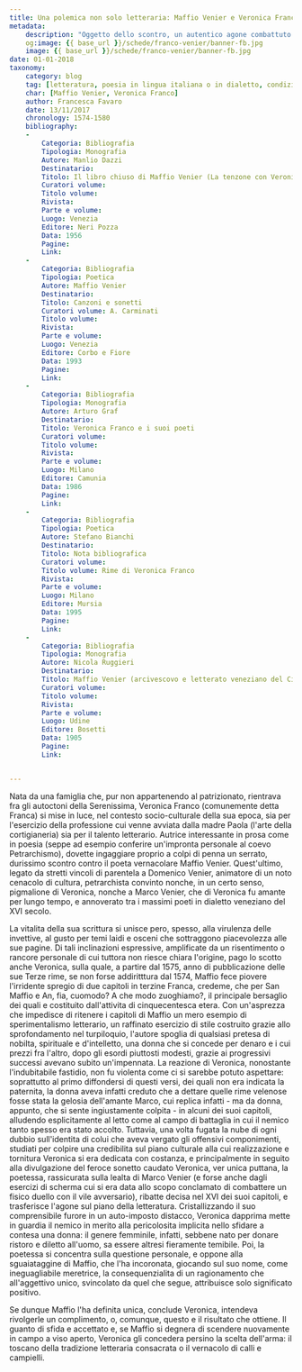 ```yaml
---
title: Una polemica non solo letteraria: Maffio Venier e Veronica Franco
metadata:
	description: "Oggetto dello scontro, un autentico agone combattuto con la penna, e la persona di Veronica Franco (1546-1591), cortigiana assurta alla gloria nella Venezia del tempo nonche scrittrice: di lei Maffio Venier (1550-1586-) denigra l'attivita, l'aspetto, l'ingiustificata vanagloria intellettuale."
	og:image: {{ base_url }}/schede/franco-venier/banner-fb.jpg
	image: {{ base_url }}/schede/franco-venier/banner-fb.jpg
date: 01-01-2018
taxonomy:
	category: blog
    tag: [letteratura, poesia in lingua italiana o in dialetto, condizione femminile, condizione delle cortigiane]
    char: [Maffio Venier, Veronica Franco]
    author: Francesca Favaro
    date: 13/11/2017
    chronology: 1574-1580
    bibliography:
	-
	    Categoria: Bibliografia
	    Tipologia: Monografia
	    Autore: Manlio Dazzi
	    Destinatario: 
	    Titolo: Il libro chiuso di Maffio Venier (La tenzone con Veronica Franco)
	    Curatori volume: 
	    Titolo volume: 
	    Rivista: 
	    Parte e volume: 
	    Luogo: Venezia
	    Editore: Neri Pozza
	    Data: 1956
	    Pagine: 
	    Link: 
	-
	    Categoria: Bibliografia
	    Tipologia: Poetica
	    Autore: Maffio Venier
	    Destinatario: 
	    Titolo: Canzoni e sonetti
	    Curatori volume: A. Carminati
	    Titolo volume: 
	    Rivista: 
	    Parte e volume: 
	    Luogo: Venezia
	    Editore: Corbo e Fiore
	    Data: 1993
	    Pagine: 
	    Link: 
	-
	    Categoria: Bibliografia
	    Tipologia: Monografia
	    Autore: Arturo Graf
	    Destinatario: 
	    Titolo: Veronica Franco e i suoi poeti
	    Curatori volume: 
	    Titolo volume: 
	    Rivista: 
	    Parte e volume: 
	    Luogo: Milano
	    Editore: Camunia
	    Data: 1986
	    Pagine: 
	    Link: 
	-
	    Categoria: Bibliografia
	    Tipologia: Poetica
	    Autore: Stefano Bianchi
	    Destinatario: 
	    Titolo: Nota bibliografica 
	    Curatori volume: 
	    Titolo volume: Rime di Veronica Franco
	    Rivista: 
	    Parte e volume: 
	    Luogo: Milano
	    Editore: Mursia
	    Data: 1995
	    Pagine: 
	    Link: 
	-
	    Categoria: Bibliografia
	    Tipologia: Monografia
	    Autore: Nicola Ruggieri
	    Destinatario: 
	    Titolo: Maffio Venier (arcivescovo e letterato veneziano del Cinquecento)
	    Curatori volume: 
	    Titolo volume: 
	    Rivista: 
	    Parte e volume: 
	    Luogo: Udine
	    Editore: Bosetti
	    Data: 1905
	    Pagine: 
	    Link: 


---
```


Nata da una famiglia che, pur non appartenendo al patrizionato, rientrava fra gli autoctoni della Serenissima, Veronica Franco (comunemente detta Franca) si mise in luce, nel contesto socio-culturale della sua epoca, sia per l'esercizio della professione cui venne avviata dalla madre Paola (l'arte della cortigianeria) sia per il talento letterario. Autrice interessante in prosa come in poesia (seppe ad esempio conferire un'impronta personale al coevo Petrarchismo), dovette ingaggiare proprio a colpi di penna un serrato, durissimo scontro contro il poeta vernacolare Maffio Venier. Quest'ultimo, legato da stretti vincoli di parentela a Domenico Venier, animatore di un noto cenacolo di cultura, petrarchista convinto nonche, in un certo senso, pigmalione di Veronica, nonche a Marco Venier, che di Veronica fu amante per lungo tempo, e annoverato tra i massimi poeti in dialetto veneziano del XVI secolo. 

La vitalita della sua scrittura si unisce pero, spesso, alla virulenza delle  invettive, al gusto per temi laidi e osceni che sottraggono piacevolezza alle sue pagine. Di tali inclinazioni espressive, amplificate da un risentimento o rancore personale di cui tuttora non riesce chiara l'origine, pago lo scotto anche Veronica, sulla quale, a partire dal 1575, anno di pubblicazione delle sue Terze rime, se non forse addiritttura dal 1574, Maffio fece piovere l'irridente spregio di due capitoli in terzine Franca, credeme, che per San Maffio e An, fia, cuomodo? A che modo zuoghiamo?, il principale bersaglio dei quali e costituito dall'attivita di cinquecentesca etera. Con un'asprezza che impedisce di ritenere i capitoli di Maffio un mero esempio di sperimentalismo letterario, un raffinato esercizio di stile costruito  grazie allo sprofondamento nel turpiloquio, l'autore spoglia di qualsiasi pretesa di nobilta, spirituale e d'intelletto, una donna che si concede per denaro e i cui prezzi fra l'altro, dopo gli esordi piuttosti modesti, grazie ai progressivi successi avevano subito un'impennata. La reazione di Veronica, nonostante l'indubitabile fastidio, non fu violenta come ci si sarebbe potuto aspettare: soprattutto al primo diffondersi di questi versi, dei quali non era indicata la paternita, la donna aveva infatti creduto che a dettare quelle rime velenose fosse stata la gelosia dell'amante Marco, cui replica infatti - ma da donna, appunto, che si sente ingiustamente colpita - in alcuni dei suoi capitoli, alludendo esplicitamente al letto come al campo di battaglia in cui il nemico tanto spesso era stato accolto. Tuttavia, una volta fugata la nube di ogni dubbio sull'identita di colui che aveva vergato gli offensivi componimenti, studiati per colpire una credibilita sul piano culturale alla cui realizzazione e tornitura Veronica si era dedicata con costanza, e principalmente in seguito alla divulgazione del feroce sonetto caudato Veronica, ver unica puttana, la poetessa, rassicurata sulla lealta di Marco Venier (e forse anche dagli esercizi di scherma cui si era data allo scopo conclamato di combattere un fisico duello con il vile avversario), ribatte decisa nel XVI dei suoi capitoli, e trasferisce l'agone sul piano della letteratura. Cristallizzando il suo comprensibile furore in un auto-imposto distacco, Veronica dapprima mette in guardia il nemico in merito alla pericolosita implicita nello sfidare a contesa una donna: il genere femminile, infatti, sebbene nato per donare ristoro e diletto all'uomo, sa essere altresi fieramente temibile. Poi, la poetessa si concentra sulla questione personale, e oppone alla sguaiataggine di Maffio, che l'ha incoronata, giocando sul suo nome, come ineguagliabile meretrice, la consequenzialita di un ragionamento che all'aggettivo unico, svincolato da quel che segue, attribuisce solo significato positivo. 

Se dunque Maffio l'ha definita unica, conclude Veronica, intendeva rivolgerle un complimento, o, comunque, questo e il risultato che ottiene. Il guanto di sfida e  accettato e, se Maffio si degnera di scendere nuovamente in campo a viso aperto, Veronica gli concedera persino la scelta dell'arma: il toscano della tradizione letteraria consacrata o il vernacolo di calli e campielli.
